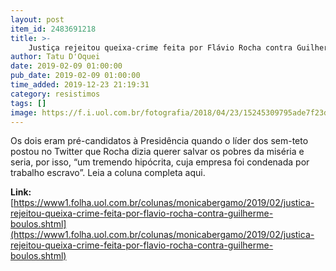 ```yaml
---
layout: post
item_id: 2483691218
title: >-
    Justiça rejeitou queixa-crime feita por Flávio Rocha contra Guilherme Boulos
author: Tatu D'Oquei
date: 2019-02-09 01:00:00
pub_date: 2019-02-09 01:00:00
time_added: 2019-12-23 21:19:31
category: resistimos
tags: []
image: https://f.i.uol.com.br/fotografia/2018/04/23/15245309795ade7f23d2c2c_1524530979_3x2_rt.jpg
---
```


Os dois eram pré-candidatos à Presidência quando o líder dos sem-teto postou no Twitter que Rocha dizia querer salvar os pobres da miséria e seria, por isso, “um tremendo hipócrita, cuja empresa foi condenada por trabalho escravo”. Leia a coluna completa aqui.

**Link:** [https://www1.folha.uol.com.br/colunas/monicabergamo/2019/02/justica-rejeitou-queixa-crime-feita-por-flavio-rocha-contra-guilherme-boulos.shtml](https://www1.folha.uol.com.br/colunas/monicabergamo/2019/02/justica-rejeitou-queixa-crime-feita-por-flavio-rocha-contra-guilherme-boulos.shtml)

